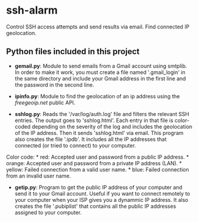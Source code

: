 # ssh-alarm
Control SSH access attempts and send results via email. Find connected IP geolocation.

## Python files included in this project

* **gemail.py**: Module to send emails from a Gmail account using smtplib. In order to make it work, you must create a file named '.gmail_login' in the same directory and include your Gmail address in the first line and the password in the second line.

* **ipinfo.py**: Module to find the geolocation of an ip address using the *freegeoip.net* public API.

* **sshlog.py**: Reads the '/var/log/auth.log' file and filters the relevant SSH entries. The output goes to 'sshlog.html'. Each entry in that file is color-coded depending on the severity of the log and includes the geolocation of the IP address. Then it sends 'sshlog.html' via email. This program also creates the file '.ipdb'. It includes all the IP addresses that connected (or tried to connect) to your computer.     

Color code:
	* red: Accepted user and password from a public IP address.
	* orange: Accepted user and password from a private IP address (LAN).
	* yellow: Failed connection from a valid user name.
	* blue: Failed connection from an invalid user name.
* **getip.py**: Program to get the public IP address of your computer and send it to your Gmail account. Useful if you want to connect remotely to your computer when your ISP gives you a dynammic IP address. It also creates the file '.pubiplist' that contains all the public IP addresses assigned to your computer.
